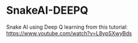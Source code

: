 # SnakeAI-DEEPQ
Snake AI using Deep Q learning from this tutorial: https://www.youtube.com/watch?v=L8ypSXwyBds
